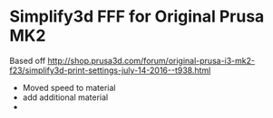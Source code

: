 # Simplify3d FFF for Original Prusa MK2

Based off http://shop.prusa3d.com/forum/original-prusa-i3-mk2-f23/simplify3d-print-settings-july-14-2016--t938.html

* Moved speed to material
* add additional material
* 